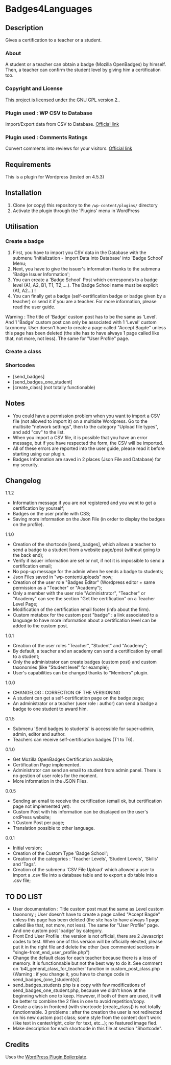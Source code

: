 # Badges4Languages

## Description
Gives a certification to a teacher or a student.

### About
A student or a teacher can obtain a badge (Mozilla OpenBadges) by himself.
Then, a teacher can confirm the student level by giving him a certification too.

### Copyright and License
[This project is licensed under the GNU GPL version 2.](http://www.gnu.org/licenses/old-licenses/gpl-2.0.html).

### Plugin used : WP CSV to Database
Import/Export data from CSV to Database.
[Official link](https://wordpress.org/plugins/wp-csv-to-database/)

### Plugin used : Comments Ratings
Convert comments into reviews for your visitors. 
[Official link](https://wordpress.org/plugins/comments-ratings/)


## Requirements
This is a plugin for Wordpress (tested on 4.5.3)


## Installation

1. Clone (or copy) this repository to the `/wp-content/plugins/` directory
1. Activate the plugin through the 'Plugins' menu in WordPress


## Utilisation

### Create a badge
1. First, you have to import you CSV data in the Database with the submenu 'Initialization - Import Data Into Database' into 'Badge School' Menu;
1. Next, you have to give the issuer's information thanks to the submenu 'Badge Issuer Information';
1. You can create a 'Badge School' Post which corresponds to a badge level (A1, A2, B1, T1, T2,....). The Badge School name must be explicit (A1, A2...) !
1. You can finally get a badge (self-certification badge or badge given by a teacher) or send it if you are a teacher.
For more information, please read the user guide.

Warning :
The title of 'Badge' custom post has to be the same as 'Level'. And 1 'Badge' custom post can only be associated with 1 'Level' custom taxonomy.
User doesn't have to create a page called "Accept Bagde" unless this page has been deleted (the site has to have always 1 page called like that, not more, not less). The same for "User Profile" page.

### Create a class

### Shortcodes
* [send_badges]
* [send_badges_one_student]
* [create_class] (not totally functionable)



## Notes

* You could have a permission problem when you want to import a CSV file (not allowed to import it) on a multisite Wordpress. Go to the multisite "network settings", then to the category "Upload file types", and add "csv" to the list.
* When you import a CSV file, it is possible that you have an error message, but if you have respected the form, the CSV will be imported.
* All of these errors are reported into the user guide, please read it before starting using our plugin.
* Badges Information are saved in 2 places (Json File and Database) for my security.





## Changelog

1.1.2
* Information message if you are not registered and you want to get a certification by yourself;
* Badges on the user profile with CSS;
* Saving more information on the Json File (in order to display the badges on the profile).

1.1.0
* Creation of the shortcode [send_badges], which allows a teacher to send a badge to a student from a website page/post (without going to the back end);
* Verify if issuer information are set or not, if not it is impossible to send a certification email;
* No pop-up message for the admin when he sends a badge to students;
* Json Files saved in "wp-content/uploads" now;
* Creation of the user role "Badges Editor" (Wordpress editor + same permission as a "Teacher" or "Academy");
* Only a member with the user role "Administrator", "Teacher" or "Academy" can see the section "Get the certification" on a Teacher Level Page;
* Modification of the certification email footer (info about the firm).
* Custom metabox for the custom post "badge" : a link associated to a language to have more information about a certification level can be added to the custom post.

1.0.1
* Creation of the user roles "Teacher", "Student" and "Academy";
* By default, a teacher and an academy can send a certification by email to a student;
* Only the administrator can create badges (custom post) and custom taxonomies (like "Student level" for example);
* User's capabilities can be changed thanks to "Members" plugin.

1.0.0
* CHANGELOG : CORRECTION OF THE VERSIONING
* A student can get a self-certification page on the badge page;
* An administrator or a teacher (user role : author) can send a badge a badge to one student to award him.

0.1.5
* Submenu 'Send badges to students' is accessible for super-admin, admin, editor and author.
* Teachers can receive self-certification badges (T1 to T6).

0.1.0
* Get Mozilla OpenBadges Certification available;
* Certification Page implemented.
* Administrator can send an email to student from admin panel. There is no gestion of user roles for the moment.
* More information in the JSON Files.

0.0.5
* Sending an email to receive the certification (email ok, but certification page not implemented yet).
* Custom Post with his information can be displayed on the user's ordPress website;
* 1 Custom Post per page;
* Translation possible to other language.

0.0.1
* Initial version;
* Creation of the Custom Type 'Badge School';
* Creation of the categories : 'Teacher Levels', 'Student Levels', 'Skills' and 'Tags'.
* Creation of the submenu 'CSV File Upload' which allowed a user to import a .csv file into a database table and to export a db table into a .csv file;



## TO DO LIST
* User documentation : Title custom post must the same as Level custom taxonomy ; User doesn't have to create a page called "Accept Bagde" unless this page has been deleted (the site has to have always 1 page called like that, not more, not less). The same for "User Profile" page. And one custom post 'badge' by category.
* Front End User Profile : the version is not official, there are 2 Javascript codes to test. When one of this version will be officially elected, please put it in the right file and delete the other (see commented sections in "single-front_end_user_profile.php")
* Change the default class for each teacher because there is a loss of memory. It is functionnable but not the best way to do it. See comment on 'b4l_general_class_for_teacher' function in custom_post_class.php (Warning : if you change it, you have to change code in send_badges_(one_)student(s)).
* send_badges_students.php is a copy with few modifications of send_badges_one_student.php, because we didn't know at the beginning which one to keep. However, if both of them are used, it will be better to combine the 2 files in one to avoid repetition/copy.
* Create a class in frontend (with shortcode [create_class]) is not totally functionnable. 3 problems : after the creation the user is not redirected on his new custom post class; some style from the content don't work (like text in center/right, color for text, etc...); no featured image fied.
* Make description for each shortcode in this file at section "Shortcode".

## Credits

Uses the [WordPress Plugin Boilerplate](http://wppb.io/).
